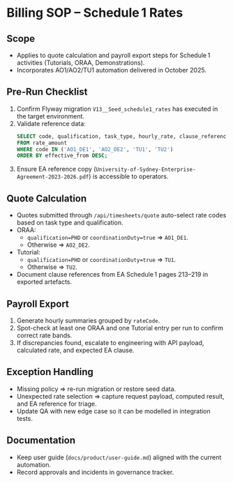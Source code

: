# Billing SOP – Schedule 1 Rates

## Scope
- Applies to quote calculation and payroll export steps for Schedule 1 activities (Tutorials, ORAA, Demonstrations).
- Incorporates AO1/AO2/TU1 automation delivered in October 2025.

## Pre-Run Checklist
1. Confirm Flyway migration `V13__Seed_schedule1_rates` has executed in the target environment.
2. Validate reference data:
   ```sql
   SELECT code, qualification, task_type, hourly_rate, clause_reference
   FROM rate_amount
   WHERE code IN ('AO1_DE1', 'AO2_DE2', 'TU1', 'TU2')
   ORDER BY effective_from DESC;
   ```
3. Ensure EA reference copy (`University-of-Sydney-Enterprise-Agreement-2023-2026.pdf`) is accessible to operators.

## Quote Calculation
- Quotes submitted through `/api/timesheets/quote` auto-select rate codes based on task type and qualification.
- ORAA:
  - `qualification=PHD` or `coordinationDuty=true` ⇒ `AO1_DE1`.
  - Otherwise ⇒ `AO2_DE2`.
- Tutorial:
  - `qualification=PHD` or `coordinationDuty=true` ⇒ `TU1`.
  - Otherwise ⇒ `TU2`.
- Document clause references from EA Schedule 1 pages 213–219 in exported artefacts.

## Payroll Export
1. Generate hourly summaries grouped by `rateCode`.
2. Spot-check at least one ORAA and one Tutorial entry per run to confirm correct rate bands.
3. If discrepancies found, escalate to engineering with API payload, calculated rate, and expected EA clause.

## Exception Handling
- Missing policy ⇒ re-run migration or restore seed data.
- Unexpected rate selection ⇒ capture request payload, computed result, and EA reference for triage.
- Update QA with new edge case so it can be modelled in integration tests.

## Documentation
- Keep user guide (`docs/product/user-guide.md`) aligned with the current automation.
- Record approvals and incidents in governance tracker.
